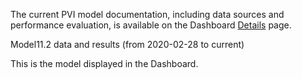 
The current PVI model documentation, including data sources and performance evaluation, is available on the Dashboard [Details](https://www.niehs.nih.gov/research/programs/coronavirus/covid19pvi/details/) page.

Model11.2 data and results (from 2020-02-28 to current)

This is the model displayed in the Dashboard.
